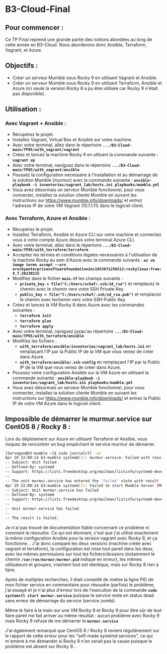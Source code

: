 # B3-Cloud-Final



## Pour commencer :

Ce TP Final reprend une grande partie des notions abordées au long de cette année en B3-Cloud. Nous aborderons donc Ansible, Terraform, Vagrant, et Azure.
## Objectifs :

- Créer un serveur Mumble sous Rocky 9 en utilisant Vagrant et Ansible.
- Créer un serveur Mumble sous Rocky 9 en utilisant Terraform, Ansible et Azure (ici seule la version Rocky 8 a pu être utilisée car Rocky 9 n'était pas disponible).

## Utilisation :
### Avec Vagrant + Ansible :
- Récupérez le projet.
- Installez Vagrant, Virtual Box et Ansible sur votre machine.
- Avec votre terminal, allez dans le répertoire **```.../B3-Cloud-main/TP05/with_vagrant/vagrant```**
- Créez et lancez la machine Rocky 9 en utlisant la commande suivante : **```vagrant up```**
- Avec votre terminal, naviguez dans le répertoire **```.../B3-Cloud-main/TP05/with_vagrant/ansible```**
- Poussez la configuration necessaire à l'installation et au démarrage de la solution Mumble (murmur) avec la commande suivante : **```ansible-playbook -i inventories/vagrant_lab/hosts.ini playbooks/mumble.yml```**
- Vous avez désormais un serveur Mumble fonctionnel, pour vous connecter, installez la solution cliente Mumble en suivant les instructions sur https://www.mumble.info/downloads/ et entrez l'adresse IP de votre VM Vagrant (10.1.1.11) dans le logiciel client.

### Avec Terraform, Azure et Ansible :
- Récupérez le projet.
- Installez Terraform, Ansible et Azure CLI sur votre machine et connectez vous à votre compte Azure depuis votre terminal Azure CLI.
- Avec votre terminal, allez dans le répertoire **```.../B3-Cloud-main/TP05/with_terraform/terraform```**
- Acceptez les termes et conditions légales necessaires à l'utilisation de la machine Rocky au sein d'Azure avec la commande suivante : **```az vm image terms accept --urn erockyenterprisesoftwarefoundationinc1653071250513:rockylinux:free:8.7.20230215```**
- Modifiez dans le fichier **```main.tf```** les champs suivants :
    - **```private_key = file("C:/Users/schaf/.ssh/id_rsa")```** et remplacez le chemin avec le chemin vers votre SSH Private Key.
    - **```public_key = file("C:/Users/schaf/.ssh/id_rsa.pub")```** et remplacez le chemin avec lechemin vers votre SSH Public Key.
- Créez et lancez la VM Rocky 8 dans Azure avec les commandes suivantes :
    - **```terraform init```**
    - **```terraform plan```**
    - **```terraform apply```**
- Avec votre terminal, naviguez jusqu'au répertoire **```.../B3-Cloud-main/TP05/with_terraform/ansible```**
- Modifiez les fichiers :
    - **```with_terraform/ansible/inventories/vagrant_lab/hosts.ini```** en remplaçant l'IP par la Public IP de la VM que vous venez de créer dans Azure.
    - **```with_terraform/ansible/.ssh-config```** en remplaçant l'IP par la Public IP de la VM que vous venez de créer dans Azure.
- Poussez votre configuration Ansible sur la VM Azure en utilisant la commande suivante : **```ansible-playbook -i inventories/vagrant_lab/hosts.ini playbooks/mumble.yml```**
- Vous avez désormais un serveur Mumble fonctionnel, pour vous connecter, installez la solution cliente Mumble en suivant les instructions sur https://www.mumble.info/downloads/ et entrez la Public IP de votre VM Azure dans le logiciel client.

## Impossible de démarrer le murmur.service sur CentOS 8 / Rocky 8 :
Lors du déploiement sur Azure en utilisant Terraform et Ansible, vous risquez de rencontrer un bug empéchant le service murmur de démarrer.
```bash
[Sarvagon@b3-mumble ~]$ sudo journalctl -xe
Apr 29 22:00:14 b3-mumble systemd[1]: murmur.service: Failed with result 'protocol'.
-- Subject: Unit failed
-- Defined-By: systemd
-- Support: https://lists.freedesktop.org/mailman/listinfo/systemd-devel
-- 
-- The unit murmur.service has entered the 'failed' state with result 'protocol'.
Apr 29 22:00:14 b3-mumble systemd[1]: Failed to start Mumble Server (Murmur).
-- Subject: Unit murmur.service has failed
-- Defined-By: systemd
-- Support: https://lists.freedesktop.org/mailman/listinfo/systemd-devel
-- 
-- Unit murmur.service has failed.
-- 
-- The result is failed.
```
Je n'ai pas trouvé de documentation fiable concernant ce problème ni comment le résoudre. Ce qui est étonnant, c'est que j'ai utilisé exactement la même configuration Ansible pour la version vagrant avec Rocky 9, et ça fonctionne... J'ai donc comparé les deux versions (machine créée avec vagrant et terraform), la configuration est mise tout pareil dans les deux, avec les mêmes permissions sur tout les fichiers/dossiers (notamment le chemin **```/var/run/murmur/murmur.pid```** indiqué en erreur), les mêmes utilisateurs et groupes, vraiment tout est identique, mais sur Rocky 8 rien à faire. 

Après de multiples recherches, il était conseillé de mettre la ligne PID de mon fichier service en commentaire pour résoudre (parfois) le problème, j'ai essayé et je n'ai plus d'erreur lors de l'execution de la commande **```sudo systemctl start murmur.service```** puisque le service reste en status dead sans erreur de démarrage du service (service zombi). 

Même le faire à la main sur une VM Rocky 8 et Rocky 9 pour être sûr de tout faire pareil me fait arriver au même résultat : aucun problème avec Rocky 9 mais Rocky 8 refuse de me démarrer le **```murmur.service```**

J'ai également remarqué que CentOS 8 / Rocky 8 revient régulièrement sur le rapport de cette erreur pour les "self-made systemd services", ce qui m'amène à me demander si Rocky 8 n'en serait pas la cause puisque le problème est absent sur Rocky 9...